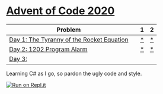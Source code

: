 # [Advent of Code 2020](https://adventofcode.com/2020) 


| Problem |  | 1 | 2 |
| --- | --- | --- | ---|
| [Day 1: The Tyranny of the Rocket Equation](https://adventofcode.com/2020/day/1)  |  | [*](https://raw.githubusercontent.com/dnabre/advent_2020/master/aoc_1.cs)   | [*](https://raw.githubusercontent.com/dnabre/advent_2020/master/aoc_1.cs) |
| [Day 2: 1202 Program Alarm](https://adventofcode.com/2020/day/2)  |  | [*](https://raw.githubusercontent.com/dnabre/advent_2020/master/aoc_2.cs)   | [*](https://raw.githubusercontent.com/dnabre/advent_2020/master/aoc_2.cs) |
| [Day 3:](https://adventofcode.com/2020/day/3)  |   |[ ](https://raw.githubusercontent.com/dnabre/advent_2020/master/aoc_3.cs)   | [ ](https://raw.githubusercontent.com/dnabre/advent_2020/master/aoc_3.cs) |

Learning C# as I go, so pardon the ugly code and style.


 
[![Run on Repl.it](https://repl.it/badge/github/dnabre/advent_2020)](https://repl.it/github/dnabre/advent_2020)
